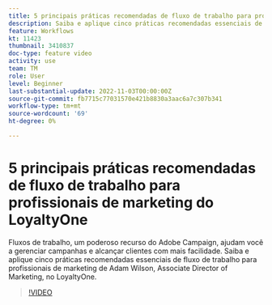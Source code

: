 ```yaml
---
title: 5 principais práticas recomendadas de fluxo de trabalho para profissionais de marketing do LoyaltyOne
description: Saiba e aplique cinco práticas recomendadas essenciais de fluxo de trabalho para profissionais de marketing de Adam Wilson, Associate Director of Marketing, no LoyaltyOne.
feature: Workflows
kt: 11423
thumbnail: 3410837
doc-type: feature video
activity: use
team: TM
role: User
level: Beginner
last-substantial-update: 2022-11-03T00:00:00Z
source-git-commit: fb7715c77031570e421b8830a3aac6a7c307b341
workflow-type: tm+mt
source-wordcount: '69'
ht-degree: 0%

---
```



# 5 principais práticas recomendadas de fluxo de trabalho para profissionais de marketing do LoyaltyOne

Fluxos de trabalho, um poderoso recurso do Adobe Campaign, ajudam você a gerenciar campanhas e alcançar clientes com mais facilidade. Saiba e aplique cinco práticas recomendadas essenciais de fluxo de trabalho para profissionais de marketing de Adam Wilson, Associate Director of Marketing, no LoyaltyOne.

>[!VIDEO](https://video.tv.adobe.com/v/3410837?quality=12)
